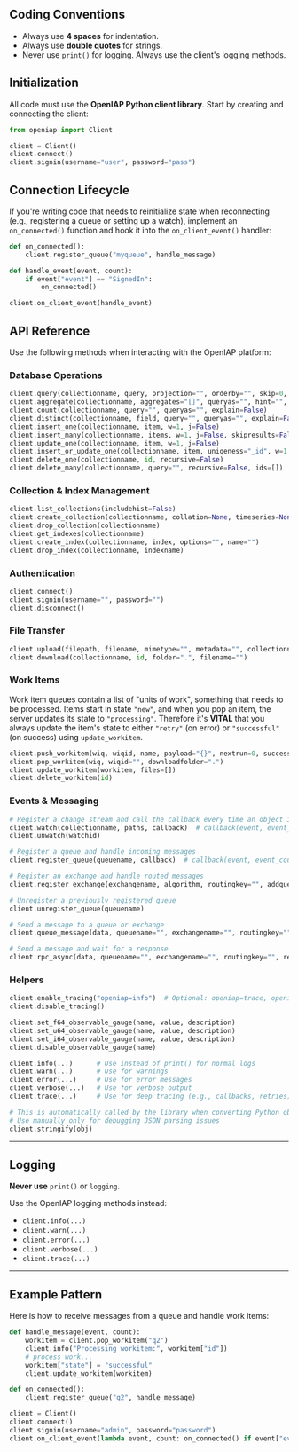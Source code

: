 ## Coding Conventions

- Always use **4 spaces** for indentation.
- Always use **double quotes** for strings.
- Never use `print()` for logging. Always use the client's logging methods.

## Initialization

All code must use the **OpenIAP Python client library**. Start by creating and connecting the client:

```python
from openiap import Client

client = Client()
client.connect()
client.signin(username="user", password="pass")
```

## Connection Lifecycle

If you're writing code that needs to reinitialize state when reconnecting (e.g., registering a queue or setting up a watch), implement an `on_connected()` function and hook it into the `on_client_event()` handler:

```python
def on_connected():
    client.register_queue("myqueue", handle_message)

def handle_event(event, count):
    if event["event"] == "SignedIn":
        on_connected()

client.on_client_event(handle_event)
```

## API Reference

Use the following methods when interacting with the OpenIAP platform:

### Database Operations

```python
client.query(collectionname, query, projection="", orderby="", skip=0, top=100, queryas="", explain=False)
client.aggregate(collectionname, aggregates="[]", queryas="", hint="", explain=False)
client.count(collectionname, query="", queryas="", explain=False)
client.distinct(collectionname, field, query="", queryas="", explain=False)
client.insert_one(collectionname, item, w=1, j=False)
client.insert_many(collectionname, items, w=1, j=False, skipresults=False)
client.update_one(collectionname, item, w=1, j=False)
client.insert_or_update_one(collectionname, item, uniqeness="_id", w=1, j=False)
client.delete_one(collectionname, id, recursive=False)
client.delete_many(collectionname, query="", recursive=False, ids=[])
```

### Collection & Index Management

```python
client.list_collections(includehist=False)
client.create_collection(collectionname, collation=None, timeseries=None, expire_after_seconds=0, change_stream_pre_and_post_images=False, capped=False, max=0, size=0)
client.drop_collection(collectionname)
client.get_indexes(collectionname)
client.create_index(collectionname, index, options="", name="")
client.drop_index(collectionname, indexname)
```

### Authentication

```python
client.connect()
client.signin(username="", password="")
client.disconnect()
```

### File Transfer

```python
client.upload(filepath, filename, mimetype="", metadata="", collectionname="")
client.download(collectionname, id, folder=".", filename="")
```

### Work Items

Work item queues contain a list of "units of work", something that needs to be processed. Items start in state `"new"`, and when you pop an item, the server updates its state to `"processing"`. Therefore it's **VITAL** that you always update the item's state to either `"retry"` (on error) or `"successful"` (on success) using `update_workitem`.

```python
client.push_workitem(wiq, wiqid, name, payload="{}", nextrun=0, success_wiqid="", failed_wiqid="", success_wiq="", failed_wiq="", priority=2, files=[])
client.pop_workitem(wiq, wiqid="", downloadfolder=".")
client.update_workitem(workitem, files=[])
client.delete_workitem(id)
```

### Events & Messaging

```python
# Register a change stream and call the callback every time an object is inserted, updated or deleted
client.watch(collectionname, paths, callback)  # callback(event, event_counter)
client.unwatch(watchid)

# Register a queue and handle incoming messages
client.register_queue(queuename, callback)  # callback(event, event_counter)

# Register an exchange and handle routed messages
client.register_exchange(exchangename, algorithm, routingkey="", addqueue=True, callback)

# Unregister a previously registered queue
client.unregister_queue(queuename)

# Send a message to a queue or exchange
client.queue_message(data, queuename="", exchangename="", routingkey="", replyto="", correlation_id="", striptoken=False, expiration=0)

# Send a message and wait for a response
client.rpc_async(data, queuename="", exchangename="", routingkey="", replyto="", correlation_id="", striptoken=False, expiration=0)
```

### Helpers

```python
client.enable_tracing("openiap=info")  # Optional: openiap=trace, openiap=debug, openiap=warn, openiap=error
client.disable_tracing()

client.set_f64_observable_gauge(name, value, description)
client.set_u64_observable_gauge(name, value, description)
client.set_i64_observable_gauge(name, value, description)
client.disable_observable_gauge(name)

client.info(...)      # Use instead of print() for normal logs
client.warn(...)      # Use for warnings
client.error(...)     # Use for error messages
client.verbose(...)   # Use for verbose output
client.trace(...)     # Use for deep tracing (e.g., callbacks, retries)

# This is automatically called by the library when converting Python objects
# Use manually only for debugging JSON parsing issues
client.stringify(obj)
```

---

## Logging

**Never use** `print()` or `logging`.

Use the OpenIAP logging methods instead:

- `client.info(...)`
- `client.warn(...)`
- `client.error(...)`
- `client.verbose(...)`
- `client.trace(...)`

---

## Example Pattern

Here is how to receive messages from a queue and handle work items:

```python
def handle_message(event, count):
    workitem = client.pop_workitem("q2")
    client.info("Processing workitem:", workitem["id"])
    # process work...
    workitem["state"] = "successful"
    client.update_workitem(workitem)

def on_connected():
    client.register_queue("q2", handle_message)

client = Client()
client.connect()
client.signin(username="admin", password="password")
client.on_client_event(lambda event, count: on_connected() if event["event"] == "SignedIn" else None)
```

